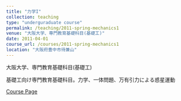 ```yaml
---
title: "力学I"
collection: teaching
type: "underguraduate course"
permalink: /teaching/2011-spring-mechanics1
venue: "大阪大学、専門教育基礎科目(基礎工)"
date: 2011-04-01
course_url: /courses/2011-spring-mechanics1
location: "大阪府豊中市待兼山"
---
```


大阪大学、専門教育基礎科目(基礎工)

基礎工向け専門教育基礎科目。力学、一体問題、万有引力による惑星運動


<a href='https://stsykw.github.io/courses/2011-spring-mechanics1'>Course Page</a>
